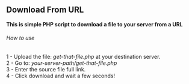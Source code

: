 ## Download From URL

**This is simple PHP script to download a file to your server from a URL**

###### How to use

1 - Upload the file: *get-that-file.php* at your destination server.<br>
2 - Go to: *your-server-path/get-that-file.php*<br>
3 - Enter the source file full link.<br>
4 - Click download and wait a few seconds!

